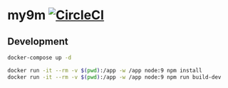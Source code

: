 # my9m [![CircleCI](https://circleci.com/gh/g737a6b/my9m.svg?style=svg)](https://circleci.com/gh/g737a6b/my9m)

## Development

```sh
docker-compose up -d
```

```sh
docker run -it --rm -v $(pwd):/app -w /app node:9 npm install
docker run -it --rm -v $(pwd):/app -w /app node:9 npm run build-dev
```
